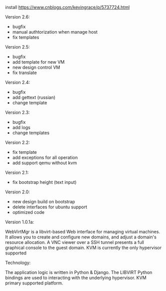 install
https://www.cnblogs.com/kevingrace/p/5737724.html

Version 2.6:
- bugfix
- manual authtorization when manage host
- fix templates

Version 2.5:
- bugfix
- add template for new VM
- new design control VM
- fix translate

Version 2.4:
- bugfix
- add gettext (russian)
- change template

Version 2.3:
- bugfix
- add logs
- change templates

Version 2.2:
- fix template
- add exceptions for all operation
- add support qemu without kvm

Version 2.1:
- fix bootstrap height (text input)

Version 2.0:
- new design build on bootstrap
- delete interfaces for ubuntu support
- optimized code

Version 1.0.1a:

WebVirtMgr is a libvirt-based Web interface for managing virtual machines. It allows you to create and configure new domains, and adjust a domain's resource allocation. A VNC viewer over a SSH tunnel presents a full graphical console to the guest domain. KVM is currently the only hypervisor supported

Technology:

The application logic is written in Python & Django. The LIBVIRT Python bindings 
are used to interacting with the underlying hypervisor. KVM primary supported platform.

